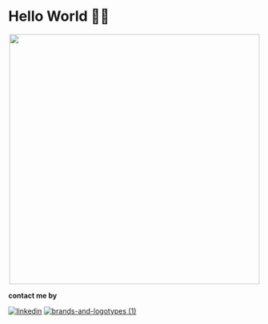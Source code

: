 # Hello World 👋🏻

  


 <p align="center"> <img src="https://media.giphy.com/media/LRxOfdtweFtglMZuMd/giphy.gif" width="500"/></p>
 
 <p align="center">

**contact me by**

[![linkedin](https://user-images.githubusercontent.com/38424188/87664712-ca296400-c776-11ea-80b6-464a29c86aea.png)][1]                        [![brands-and-logotypes (1)](https://user-images.githubusercontent.com/38424188/87664531-71f26200-c776-11ea-9c7e-8df10843d7de.png)][2]


[1]: http://www.linkedin.com/in/nouf-yahya-80b036159
[2]: https://www.instagram.com/nouf.codes/

</p>

